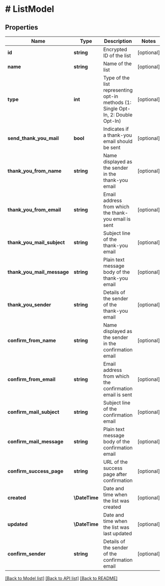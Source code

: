 # # ListModel

## Properties

Name | Type | Description | Notes
------------ | ------------- | ------------- | -------------
**id** | **string** | Encrypted ID of the list | [optional]
**name** | **string** | Name of the list | [optional]
**type** | **int** | Type of the list representing opt-in methods (1: Single Opt-In, 2: Double Opt-In) | [optional]
**send_thank_you_mail** | **bool** | Indicates if a thank-you email should be sent | [optional]
**thank_you_from_name** | **string** | Name displayed as the sender in the thank-you email | [optional]
**thank_you_from_email** | **string** | Email address from which the thank-you email is sent | [optional]
**thank_you_mail_subject** | **string** | Subject line of the thank-you email | [optional]
**thank_you_mail_message** | **string** | Plain text message body of the thank-you email | [optional]
**thank_you_sender** | **string** | Details of the sender of the thank-you email | [optional]
**confirm_from_name** | **string** | Name displayed as the sender in the confirmation email | [optional]
**confirm_from_email** | **string** | Email address from which the confirmation email is sent | [optional]
**confirm_mail_subject** | **string** | Subject line of the confirmation email | [optional]
**confirm_mail_message** | **string** | Plain text message body of the confirmation email | [optional]
**confirm_success_page** | **string** | URL of the success page after confirmation | [optional]
**created** | **\DateTime** | Date and time when the list was created | [optional]
**updated** | **\DateTime** | Date and time when the list was last updated | [optional]
**confirm_sender** | **string** | Details of the sender of the confirmation email | [optional]

[[Back to Model list]](../../README.md#models) [[Back to API list]](../../README.md#endpoints) [[Back to README]](../../README.md)

